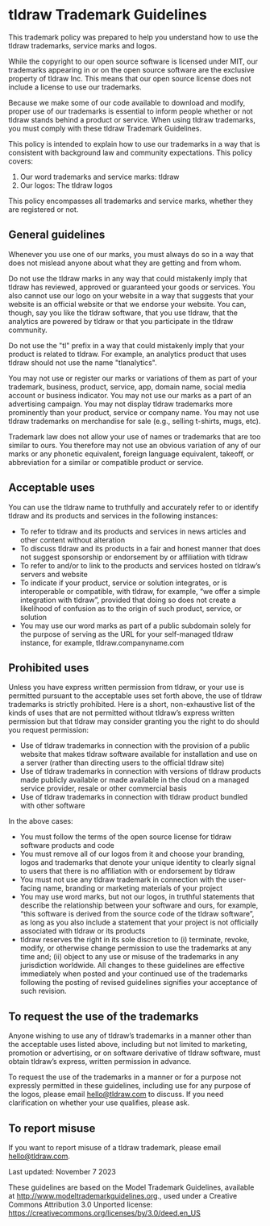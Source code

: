 # tldraw Trademark Guidelines

This trademark policy was prepared to help you understand how to use the tldraw trademarks, service marks and logos.

While the copyright to our open source software is licensed under MIT, our trademarks appearing in or on the open source software are the exclusive property of tldraw Inc. This means that our open source license does not include a license to use our trademarks.

Because we make some of our code available to download and modify, proper use of our trademarks is essential to inform people whether or not tldraw stands behind a product or service. When using tldraw trademarks, you must comply with these tldraw Trademark Guidelines.

This policy is intended to explain how to use our trademarks in a way that is consistent with background law and community expectations. This policy covers:

1. Our word trademarks and service marks: tldraw
2. Our logos: The tldraw logos

This policy encompasses all trademarks and service marks, whether they are registered or not.

## General guidelines

Whenever you use one of our marks, you must always do so in a way that does not mislead anyone about what they are getting and from whom.

Do not use the tldraw marks in any way that could mistakenly imply that tldraw has reviewed, approved or guaranteed your goods or services. You also cannot use our logo on your website in a way that suggests that your website is an official website or that we endorse your website. You can, though, say you like the tldraw software, that you use tldraw, that the analytics are powered by tldraw or that you participate in the tldraw community.

Do not use the "tl" prefix in a way that could mistakenly imply that your product is related to tldraw. For example, an analytics product that uses tldraw should not use the name "tlanalytics".

You may not use or register our marks or variations of them as part of your trademark, business, product, service, app, domain name, social media account or business indicator. You may not use our marks as a part of an advertising campaign. You may not display tldraw trademarks more prominently than your product, service or company name. You may not use tldraw trademarks on merchandise for sale (e.g., selling t-shirts, mugs, etc).

Trademark law does not allow your use of names or trademarks that are too similar to ours. You therefore may not use an obvious variation of any of our marks or any phonetic equivalent, foreign language equivalent, takeoff, or abbreviation for a similar or compatible product or service.

## Acceptable uses

You can use the tldraw name to truthfully and accurately refer to or identify tldraw and its products and services in the following instances:

- To refer to tldraw and its products and services in news articles and other content without alteration
- To discuss tldraw and its products in a fair and honest manner that does not suggest sponsorship or endorsement by or affiliation with tldraw
- To refer to and/or to link to the products and services hosted on tldraw’s servers and website
- To indicate if your product, service or solution integrates, or is interoperable or compatible, with tldraw, for example, “we offer a simple integration with tldraw”, provided that doing so does not create a likelihood of confusion as to the origin of such product, service, or solution
- You may use our word marks as part of a public subdomain solely for the purpose of serving as the URL for your self-managed tldraw instance, for example, tldraw.companyname.com

## Prohibited uses

Unless you have express written permission from tldraw, or your use is permitted pursuant to the acceptable uses set forth above, the use of tldraw trademarks is strictly prohibited. Here is a short, non-exhaustive list of the kinds of uses that are not permitted without tldraw’s express written permission but that tldraw may consider granting you the right to do should you request permission:

- Use of tldraw trademarks in connection with the provision of a public website that makes tldraw software available for installation and use on a server (rather than directing users to the official tldraw site)
- Use of tldraw trademarks in connection with versions of tldraw products made publicly available or made available in the cloud on a managed service provider, resale or other commercial basis
- Use of tldraw trademarks in connection with tldraw product bundled with other software

In the above cases:

- You must follow the terms of the open source license for tldraw software products and code
- You must remove all of our logos from it and choose your branding, logos and trademarks that denote your unique identity to clearly signal to users that there is no affiliation with or endorsement by tldraw
- You must not use any tldraw trademark in connection with the user-facing name, branding or marketing materials of your project
- You may use word marks, but not our logos, in truthful statements that describe the relationship between your software and ours, for example, “this software is derived from the source code of the tldraw software”, as long as you also include a statement that your project is not officially associated with tldraw or its products
- tldraw reserves the right in its sole discretion to (i) terminate, revoke, modify, or otherwise change permission to use the trademarks at any time and; (ii) object to any use or misuse of the trademarks in any jurisdiction worldwide. All changes to these guidelines are effective immediately when posted and your continued use of the trademarks following the posting of revised guidelines signifies your acceptance of such revision.

## To request the use of the trademarks

Anyone wishing to use any of tldraw’s trademarks in a manner other than the acceptable uses listed above, including but not limited to marketing, promotion or advertising, or on software derivative of tldraw software, must obtain tldraw’s express, written permission in advance.

To request the use of the trademarks in a manner or for a purpose not expressly permitted in these guidelines, including use for any purpose of the logos, please email [hello@tldraw.com](mailto://hello@tldraw.com) to discuss. If you need clarification on whether your use qualifies, please ask.

## To report misuse

If you want to report misuse of a tldraw trademark, please email [hello@tldraw.com](mailto://hello@tldraw.com).

Last updated: November 7 2023

These guidelines are based on the Model Trademark Guidelines, available at http://www.modeltrademarkguidelines.org., used under a Creative Commons Attribution 3.0 Unported license: https://creativecommons.org/licenses/by/3.0/deed.en_US
